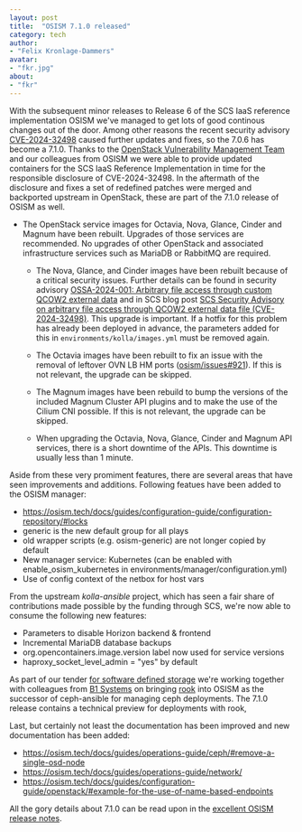 ```yaml
---
layout: post
title:  "OSISM 7.1.0 released"
category: tech
author:
- "Felix Kronlage-Dammers"
avatar:
- "fkr.jpg"
about:
- "fkr"
---
```


With the subsequent minor releases to Release 6 of the SCS IaaS reference implementation OSISM we've managed
to get lots of good continous changes out of the door.
Among other reasons the recent security advisory [CVE-2024-32498](https://scs.community/security/2024/07/02/cve-2024-32498/) caused
further updates and fixes, so the 7.0.6 has become a 7.1.0.
Thanks to the [OpenStack Vulnerability Management Team](https://security.openstack.org/vmt.html) and our colleagues from OSISM we were able to
provide updated containers for the SCS IaaS Reference Implementation in time for the responsible disclosure of CVE-2024-32498.
In the aftermath of the disclosure and fixes a set of redefined patches were merged and backported upstream in OpenStack,
these are part of the 7.1.0 release of OSISM as well.

* The OpenStack service images for Octavia, Nova, Glance, Cinder and Magnum have been rebuilt.
  Upgrades of those services are recommended. No upgrades of other OpenStack
  and associated infrastructure services such as MariaDB or RabbitMQ are required.

  * The Nova, Glance, and Cinder images have been rebuilt because of a critical security
    issues. Further details can be found in security advisory
    [OSSA-2024-001: Arbitrary file access through custom QCOW2 external data](https://security.openstack.org/ossa/OSSA-2024-001.html)
    and in SCS blog post
    [SCS Security Advisory on arbitrary file access through QCOW2 external data file (CVE-2024-32498)](https://scs.community/de/security/2024/07/02/cve-2024-32498/). This upgrade is important. If a hotfix for this problem has already
    been deployed in advance, the parameters added for this in `environments/kolla/images.yml`
    must be removed again.

  * The Octavia images have been rebuilt to fix an issue with the removal of leftover OVN LB HM ports
    ([osism/issues#921](https://github.com/osism/issues/issues/921)). If this is not relevant, the
    upgrade can be skipped.

  * The Magnum images have been rebuild to bump the versions of the included Magnum Cluster API plugins
    and to make the use of the Cilium CNI possible. If this is not relevant, the upgrade can be skipped.

  * When upgrading the Octavia, Nova, Glance, Cinder and Magnum API services, there is a short downtime
    of the APIs. This downtime is usually less than 1 minute.

Aside from these very promiment features, there are several areas that have seen improvements and additions.
Following featues have been added to the OSISM manager:

  * https://osism.tech/docs/guides/configuration-guide/configuration-repository/#locks
  * generic is the new default group for all plays
  * old wrapper scripts (e.g. osism-generic) are not longer copied by default
  * New manager service: Kubernetes (can be enabled with enable_osism_kubernetes in environments/manager/configuration.yml)
  * Use of config context of the netbox for host vars

From the upstream _kolla-ansible_ project, which has seen a fair share of contributions made possible by the funding through SCS, we're now able to consume the following new features:

  * Parameters to disable Horizon backend & frontend
  * Incremental MariaDB database backups
  * org.opencontainers.image.version label now used for service versions
  * haproxy_socket_level_admin = "yes" by default

As part of our tender [for software defined storage](https://scs.community/tenders/lot3) we're working together with colleagues from [B1 Systems](https://www.b1-systems.de) on bringing
[rook](https://rook.io) into OSISM as the successor of ceph-ansible for managing ceph deployments. The 7.1.0 release contains a technical preview for deployments with rook,

Last, but certainly not least the documentation has been improved and new documentation has been added:

  * https://osism.tech/docs/guides/operations-guide/ceph/#remove-a-single-osd-node
  * https://osism.tech/docs/guides/operations-guide/network/
  * https://osism.tech/docs/guides/configuration-guide/openstack/#example-for-the-use-of-name-based-endpoints

All the gory details about 7.1.0 can be read upon in the [excellent OSISM release notes](https://osism.tech/docs/release-notes/osism-7#710-20240710).
